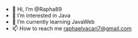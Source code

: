 - 👋 Hi, I’m @Rapha89
- 👀 I’m interested in Java
- 🌱 I’m currently learning JavaWeb
- 📫 How to reach me raphaelvacari7@gmail.com

<!---
Rapha89/Rapha89 is a ✨ special ✨ repository because its `README.md` (this file) appears on your GitHub profile.
You can click the Preview link to take a look at your changes.
--->
